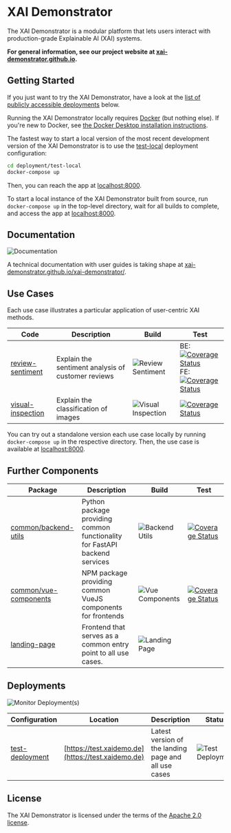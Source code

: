 # XAI Demonstrator
The XAI Demonstrator is a modular platform that lets users interact with production-grade Explainable AI (XAI) systems.

**For general information, see our project website at [xai-demonstrator.github.io](https://xai-demonstrator.github.io/).**

## Getting Started
If you just want to try the XAI Demonstrator, have a look at the [list of publicly accessible deployments](#deployments) below.

Running the XAI Demonstrator locally requires [Docker](https://www.docker.com/) (but nothing else).
If you're new to Docker, see [the Docker Desktop installation instructions](https://www.docker.com/products/docker-desktop).

The fastest way to start a local version of the most recent development version of the XAI Demonstrator is to
use the [test-local](./deployment/test-local) deployment configuration:
```bash
cd deployment/test-local
docker-compose up
```
Then, you can reach the app at [localhost:8000](http://localhost:8000/).

To start a local instance of the XAI Demonstrator built from source,
run `docker-compose up` in the top-level directory, wait for all builds to complete,
and access the app at [localhost:8000](http://localhost:8000/).

## Documentation
![Documentation](https://github.com/XAI-Demonstrator/xai-demonstrator/workflows/Documentation/badge.svg?branch=master)

A technical documentation with user guides is taking shape at [xai-demonstrator.github.io/xai-demonstrator/](https://xai-demonstrator.github.io/xai-demonstrator/).

## Use Cases
Each use case illustrates a particular application of user-centric XAI methods.

Code | Description | Build | Test
-----|-------------|-------|-----
[review-sentiment](/review-sentiment) | Explain the sentiment analysis of customer reviews | ![Review Sentiment](https://github.com/XAI-Demonstrator/xai-demonstrator/workflows/Review%20Sentiment/badge.svg?branch=master) | BE: [![Coverage Status](https://coveralls.io/repos/github/XAI-Demonstrator/xai-demonstrator/badge.svg?branch=x-cov-sentiment-backend)](https://coveralls.io/github/XAI-Demonstrator/xai-demonstrator?branch=x-cov-sentiment-backend)<br />FE: [![Coverage Status](https://coveralls.io/repos/github/XAI-Demonstrator/xai-demonstrator/badge.svg?branch=x-cov-sentiment-frontend)](https://coveralls.io/github/XAI-Demonstrator/xai-demonstrator?branch=x-cov-sentiment-frontend)
[visual-inspection](/visual-inspection) | Explain the classification of images | ![Visual Inspection](https://github.com/XAI-Demonstrator/xai-demonstrator/workflows/Visual%20Inspection/badge.svg?branch=master) | [![Coverage Status](https://coveralls.io/repos/github/XAI-Demonstrator/xai-demonstrator/badge.svg?branch=x-cov-inspection-backend)](https://coveralls.io/github/XAI-Demonstrator/xai-demonstrator?branch=x-cov-inspection-backend)

You can try out a standalone version each use case locally by running `docker-compose up` in the respective directory.
Then, the use case is available at [localhost:8000](http://localhost:8000/).

## Further Components

Package | Description | Build | Test
--------|-------------|-------|------
[common/backend-utils](/common/backend-utils) | Python package providing common functionality for FastAPI backend services | ![Backend Utils](https://github.com/XAI-Demonstrator/xai-demonstrator/workflows/Backend%20Utils/badge.svg?branch=master) | [![Coverage Status](https://coveralls.io/repos/github/XAI-Demonstrator/xai-demonstrator/badge.svg?branch=x-cov-backend-utils)](https://coveralls.io/github/XAI-Demonstrator/xai-demonstrator?branch=x-cov-backend-utils)
[common/vue-components](/common/vue-components) | NPM package providing common VueJS components for frontends | ![Vue Components](https://github.com/XAI-Demonstrator/xai-demonstrator/workflows/Vue%20Components/badge.svg?branch=master) | [![Coverage Status](https://coveralls.io/repos/github/XAI-Demonstrator/xai-demonstrator/badge.svg?branch=x-cov-vue-components)](https://coveralls.io/github/XAI-Demonstrator/xai-demonstrator?branch=x-cov-vue-components)
[landing-page](/landing-page) | Frontend that serves as a common entry point to all use cases. | ![Landing Page](https://github.com/XAI-Demonstrator/xai-demonstrator/workflows/Landing%20Page/badge.svg?branch=master) | 

## Deployments
 ![Monitor Deployment(s)](https://github.com/XAI-Demonstrator/xai-demonstrator/workflows/Monitor%20Deployment(s)/badge.svg)

Configuration | Location | Description | Status
--------------|----------|-------------|-------
[test-deployment](/deployment/test-deployment) | [https://test.xaidemo.de](https://test.xaidemo.de) | Latest version of the landing page and all use cases | ![Test Deployment](https://github.com/XAI-Demonstrator/xai-demonstrator/workflows/Test%20Deployment/badge.svg?branch=master)

## License
The XAI Demonstrator is licensed under the terms of the [Apache 2.0 license](LICENSE).
